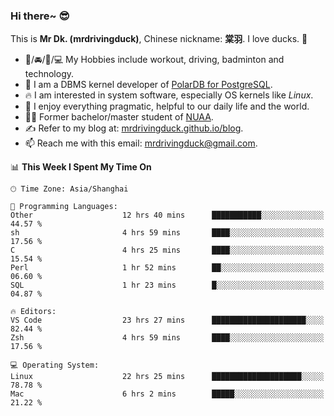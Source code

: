 ### Hi there~ 😎

This is **Mr Dk. (mrdrivingduck)**, Chinese nickname: **棠羽**. I love ducks. 🦆

- 💪/🚘/🏸/💻 My Hobbies include workout, driving, badminton and technology.
- 🍊 I am a DBMS kernel developer of [PolarDB for PostgreSQL](https://github.com/ApsaraDB/PolarDB-for-PostgreSQL).
- 🔥 I am interested in system software, especially OS kernels like *Linux*.
- 🔧 I enjoy everything pragmatic, helpful to our daily life and the world.
- 👨‍🎓 Former bachelor/master student of [NUAA](https://en.wikipedia.org/wiki/Nanjing_University_of_Aeronautics_and_Astronautics).
- ✍ Refer to my blog at: [mrdrivingduck.github.io/blog](https://mrdrivingduck.github.io/blog/).
- 📫 Reach me with this email: [mrdrivingduck@gmail.com](mailto:mrdrivingduck@gmail.com).

<!--START_SECTION:waka-->
📊 **This Week I Spent My Time On** 

```text
🕑︎ Time Zone: Asia/Shanghai

💬 Programming Languages: 
Other                    12 hrs 40 mins      ███████████░░░░░░░░░░░░░░   44.57 % 
sh                       4 hrs 59 mins       ████░░░░░░░░░░░░░░░░░░░░░   17.56 % 
C                        4 hrs 25 mins       ████░░░░░░░░░░░░░░░░░░░░░   15.54 % 
Perl                     1 hr 52 mins        ██░░░░░░░░░░░░░░░░░░░░░░░   06.60 % 
SQL                      1 hr 23 mins        █░░░░░░░░░░░░░░░░░░░░░░░░   04.87 % 

🔥 Editors: 
VS Code                  23 hrs 27 mins      █████████████████████░░░░   82.44 % 
Zsh                      4 hrs 59 mins       ████░░░░░░░░░░░░░░░░░░░░░   17.56 % 

💻 Operating System: 
Linux                    22 hrs 25 mins      ████████████████████░░░░░   78.78 % 
Mac                      6 hrs 2 mins        █████░░░░░░░░░░░░░░░░░░░░   21.22 % 
```


<!--END_SECTION:waka-->

<!-- ![Mr Dk.'s GitHub Stats](https://github-readme-stats.vercel.app/api?username=mrdrivingduck&count_private&show_icons=true&theme=buefy) -->

<!-- ![Most Used Languages](https://github-readme-stats.vercel.app/api/top-langs/?username=mrdrivingduck&exclude_repo=mips32-CPU,snort-tcp-socket&theme=buefy&layout=compact&langs_count=10) -->


<!--
**mrdrivingduck/mrdrivingduck** is a ✨ _special_ ✨ repository because its `README.md` (this file) appears on your GitHub profile.

Here are some ideas to get you started:

- 🔭 I’m currently working on ...
- 🌱 I’m currently learning ...
- 👯 I’m looking to collaborate on ...
- 🤔 I’m looking for help with ...
- 💬 Ask me about ...
- 📫 How to reach me: ...
- 😄 Pronouns: ...
- ⚡ Fun fact: ...
-->
